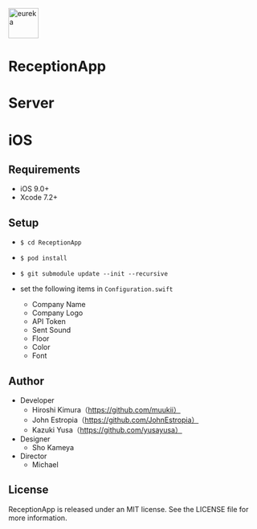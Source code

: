 <a href="http://eure.jp"><img alt="eureka" src="https://cloud.githubusercontent.com/assets/3029684/13734246/52816c8c-e9df-11e5-9240-258ecb380968.png" height=60 /></a>
# ReceptionApp

# Server

# iOS
## Requirements
- iOS 9.0+
- Xcode 7.2+

## Setup

- `$ cd ReceptionApp`

- `$ pod install`

- `$ git submodule update --init --recursive`

- set the following items in `Configuration.swift`
	- Company Name
	- Company Logo
	- API Token
	- Sent Sound
	- Floor
	- Color
	- Font

 
## Author

- Developer
  - Hiroshi Kimura（https://github.com/muukii）
  - John Estropia（https://github.com/JohnEstropia）
  - Kazuki Yusa（https://github.com/yusayusa）
- Designer
  - Sho Kameya
- Director
  - Michael

  
## License
ReceptionApp is released under an MIT license. See the LICENSE file for more information.